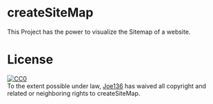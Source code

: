 createSiteMap
=============

This Project has the power to visualize the Sitemap of a website.


License
=======

<p xmlns:dct="http://purl.org/dc/terms/" xmlns:vcard="http://www.w3.org/2001/vcard-rdf/3.0#">
  <a rel="license"
     href="http://creativecommons.org/publicdomain/zero/1.0/">
    <img src="http://i.creativecommons.org/p/zero/1.0/80x15.png" style="border-style: none;" alt="CC0" />
  </a>
  <br />
  To the extent possible under law,
  <a rel="dct:publisher"
     href="https://github.com/Joe136/createSiteMap">
    <span property="dct:title">Joe136</span></a>
  has waived all copyright and related or neighboring rights to
  <span property="dct:title">createSiteMap</span>.
</p>

